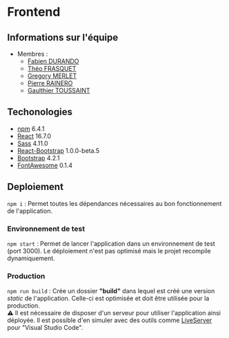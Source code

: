 # Frontend

## Informations sur l'équipe

* Membres :
  * [Fabien DURANDO](fabien.durando@outlook.com)
  * [Théo FRASQUET](theo.frasquet@gmail.com)
  * [Gregory MERLET](gregory.merlet@outlook.fr)
  * [Pierre RAINERO](pierre.rainero@hotmail.fr)
  * [Gaulthier TOUSSAINT](gaulthiertoussaint@gmail.com)

## Techonologies

* [npm](https://www.npmjs.com/) 6.4.1
* [React](https://reactjs.org/) 16.7.0
* [Sass](https://sass-lang.com/guide) 4.11.0
* [React-Bootstrap](https://react-bootstrap.github.io/) 1.0.0-beta.5
* [Bootstrap](https://getbootstrap.com/) 4.2.1
* [FontAwesome](https://www.npmjs.com/package/@fortawesome/react-fontawesome) 0.1.4

## Deploiement

`npm i` : Permet toutes les dépendances nécessaires au bon fonctionnement de l'application.

### Environnement de test

`npm start` : Permet de lancer l'application dans un environnement de test (port 3000). Le déploiement n'est pas optimisé mais le projet recompile dynamiquement.

### Production

`npm run build` : Crée un dossier **"build"** dans lequel est créé une version _static_ de l'application. Celle-ci est optimisée et doit être utilisée pour la production.  
⚠ Il est nécessaire de disposer d'un serveur pour utiliser l'application ainsi déployée. Il est possible d'en simuler avec des outils comme [LiveServer](https://github.com/ritwickdey/vscode-live-server) pour "Visual Studio Code".